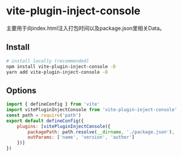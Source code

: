 # vite-plugin-inject-console
主要用于向index.html注入打包时间以及package.json里相关Data。

## Install

```bash
# install locally (recommended)
npm install vite-plugin-inject-console -D
yarn add vite-plugin-inject-console -D
```

## Options
```javascript
import { defineConfig } from 'vite'
import vitePluginInjectConsole from 'vite-plugin-inject-console'
const path = require('path')
export default defineConfig({
    plugins: [vitePluginInjectConsole({
        packagePath: path.resolve(__dirname, './package.json'),
        outParams: ['name', 'version', 'author']
    })]
})
```